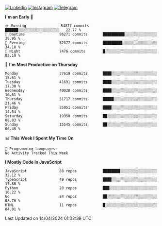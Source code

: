 [![Linkedin](https://img.shields.io/badge/-Archie-blue?style=flat-square&labelColor=gray&logo=Linkedin&logoColor=white&link=https://www.linkedin.com/in/archisdi)](https://www.linkedin.com/in/archisdi)
[![Instagram](https://img.shields.io/badge/-@archisdi-orange?style=flat-square&labelColor=gray&logo=Instagram&logoColor=white&link=https://www.instagram.com/archisdi)](https://www.instagram.com/archisdi)
[![Telegram](https://img.shields.io/badge/-aai-informational?style=flat-square&labelColor=gray&logo=telegram&logoColor=white&link=https://t.me/archisdi)](https://t.me/archisdi)

<!--START_SECTION:waka-->
**I'm an Early 🐤** 

```text
🌞 Morning                54877 commits       ██████░░░░░░░░░░░░░░░░░░░   22.77 % 
🌆 Daytime                96271 commits       ██████████░░░░░░░░░░░░░░░   39.95 % 
🌃 Evening                82377 commits       █████████░░░░░░░░░░░░░░░░   34.18 % 
🌙 Night                  7476 commits        █░░░░░░░░░░░░░░░░░░░░░░░░   03.10 % 
```
📅 **I'm Most Productive on Thursday** 

```text
Monday                   37619 commits       ████░░░░░░░░░░░░░░░░░░░░░   15.61 % 
Tuesday                  41691 commits       ████░░░░░░░░░░░░░░░░░░░░░   17.30 % 
Wednesday                40028 commits       ████░░░░░░░░░░░░░░░░░░░░░   16.61 % 
Thursday                 51717 commits       █████░░░░░░░░░░░░░░░░░░░░   21.46 % 
Friday                   35051 commits       ████░░░░░░░░░░░░░░░░░░░░░   14.54 % 
Saturday                 19350 commits       ██░░░░░░░░░░░░░░░░░░░░░░░   08.03 % 
Sunday                   15545 commits       ██░░░░░░░░░░░░░░░░░░░░░░░   06.45 % 
```


📊 **This Week I Spent My Time On** 

```text
💬 Programming Languages: 
No Activity Tracked This Week
```

**I Mostly Code in JavaScript** 

```text
JavaScript               88 repos            ████████░░░░░░░░░░░░░░░░░   32.12 % 
TypeScript               49 repos            ████░░░░░░░░░░░░░░░░░░░░░   17.88 % 
Python                   28 repos            ███░░░░░░░░░░░░░░░░░░░░░░   10.22 % 
Go                       24 repos            ██░░░░░░░░░░░░░░░░░░░░░░░   08.76 % 
HTML                     11 repos            █░░░░░░░░░░░░░░░░░░░░░░░░   04.01 % 
```




 Last Updated on 14/04/2024 01:02:39 UTC
<!--END_SECTION:waka-->